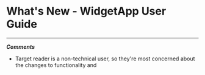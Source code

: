 # What's New - WidgetApp User Guide








---
***Comments***
- Target reader is a non-technical user, so they're most concerned about the changes to functionality and 
